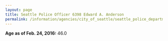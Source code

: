 ```yaml
---
layout: page
title: Seattle Police Officer 6398 Edward A. Anderson
permalink: /information/agencies/city_of_seattle/seattle_police_department/copbook/6398/
---
```


**Age as of Feb. 24, 2016:** 46.0

